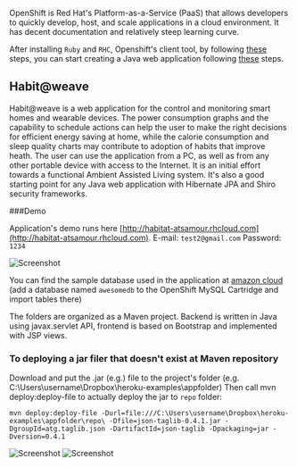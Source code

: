 OpenShift is Red Hat's Platform-as-a-Service (PaaS) that allows developers to quickly develop, host, and scale applications in a cloud environment. It has decent documentation and relatively steep learning curve.

After installing `Ruby` and `RHC`, Openshift's client tool, by following [these](https://developers.openshift.com/en/getting-started-overview.html) steps, you can start creating a Java web application following [these](https://developers.openshift.com/en/tomcat-getting-started.html) steps.


## Habit@weave
Habit@weave is a web application for the control and monitoring smart homes and wearable devices.
The power consumption graphs and the capability to schedule actions can help the user to make the right decisions for efficient energy saving at home, while the calorie consumption and sleep quality charts may contribute to adoption of habits that improve heath. The user can use the application from a PC, as well as from any other portable device with access to the Internet. It is an initial effort towards a functional Ambient Assisted Living system.
It's also a good starting point for any Java web application with Hibernate JPA and Shiro security frameworks.

###Demo

Application's demo runs here [http://habitat-atsamour.rhcloud.com](http://habitat-atsamour.rhcloud.com).
E-mail: `test2@gmail.com`
Password: `1234`

![Screenshot](http://s4.postimg.org/7sibz1n4d/image.png)

You can find the sample database used in the application at [amazon cloud](https://s3-eu-west-1.amazonaws.com/atsamourfiles/awesomedb(openshift-MySQL-5.5).zip) (add a database named `awesomedb` to the OpenShift MySQL Cartridge and import tables there)

The folders are organized as a Maven project. Backend is written in Java using javax.servlet API, frontend is based on Bootstrap and implemented with JSP views.

### To deploying a jar filer that doesn't exist at Maven repository

Download and put the .jar (e.g.) file to the project's folder (e.g. C:\Users\username\Dropbox\heroku-examples\appfolder)
Then call mvn deploy:deploy-file to actually deploy the jar to `repo` folder:

    mvn deploy:deploy-file -Durl=file:///C:\Users\username\Dropbox\heroku-examples\appfolder\repo\ -Dfile=json-taglib-0.4.1.jar -DgroupId=atg.taglib.json -DartifactId=json-taglib -Dpackaging=jar -Dversion=0.4.1

![Screenshot](http://s13.postimg.org/ryipgphmv/sleep.png)
![Screenshot](http://s27.postimg.org/mm701vq3n/activity.png)
